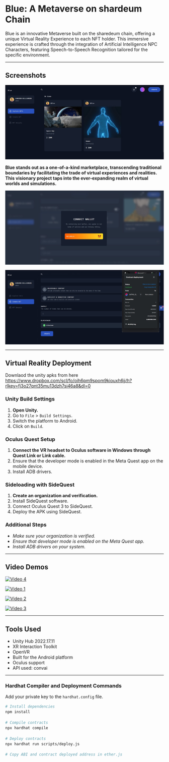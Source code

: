 # Blue: A Metaverse on shardeum Chain

Blue is an innovative Metaverse built on the sharedeum chain, offering a unique Virtual Reality Experience to each NFT holder. This immersive experience is crafted through the integration of Artificial Intelligence NPC Characters, featuring Speech-to-Speech Recognition tailored for the specific environment.

---

## Screenshots

![Screenshot 1](https://raw.githubusercontent.com/dharshini78/fi_GA/master/WhatsApp%20Image%202024-03-13%20at%2021.35.32_ebf44dbc.jpg)


**Blue stands out as a one-of-a-kind marketplace, transcending traditional boundaries by facilitating the trade of virtual experiences and realities. This visionary project taps into the ever-expanding realm of virtual worlds and simulations.**

![Screenshot 2](https://github.com/dharshini78/fi_GA/blob/master/WhatsApp%20Image%202024-03-13%20at%2021.39.15_1a102804.jpg)

![Screenshot 3](https://raw.githubusercontent.com/dharshini78/fi_GA/master/WhatsApp%20Image%202024-03-13%20at%2021.39.24_8c6771bb.jpg)

---

## Virtual Reality Deployment
Downlaod the unity apks from here https://www.dropbox.com/scl/fo/oih6pm9spom9kiouxh6jj/h?rlkey=fj3o27qnt35mu13dzh7si46a8&dl=0

### Unity Build Settings

1. **Open Unity.**
2. Go to `File` > `Build Settings`.
3. Switch the platform to Android.
4. Click on `Build`.

### Oculus Quest Setup

1. **Connect the VR headset to Oculus software in Windows through Quest Link or Link cable.**
2. Ensure that the developer mode is enabled in the Meta Quest app on the mobile device.
3. Install ADB drivers.

### Sideloading with SideQuest

1. **Create an organization and verification.**
2. Install SideQuest software.
3. Connect Oculus Quest 3 to SideQuest.
4. Deploy the APK using SideQuest.

### Additional Steps

- *Make sure your organization is verified.*
- *Ensure that developer mode is enabled on the Meta Quest app.*
- *Install ADB drivers on your system.*

---

## Video Demos

[![Video 4](https://img.youtube.com/vi/ef_stKFfyLo/0.jpg)](https://youtu.be/ef_stKFfyLo?si=AqWezdHeS2zJ7Qiy)

[![Video 1](https://img.youtube.com/vi/H4OS9k4HyqQ/0.jpg)](https://www.youtube.com/shorts/H4OS9k4HyqQ?feature=share)

[![Video 2](https://img.youtube.com/vi/0kFvaxkG-2o/0.jpg)](https://youtube.com/shorts/0kFvaxkG-2o?si=wXc137uYH8Wj6EVm)

[![Video 3](https://img.youtube.com/vi/oJYk3RbM5vQ/0.jpg)](https://youtube.com/shorts/oJYk3RbM5vQ?si=dOeTKg5SDbCersGm)

---

## Tools Used

- Unity Hub 2022.17.11
- XR Interaction Toolkit
- OpenVR
- Built for the Android platform
- Oculus support
- API used: convai

---

### Hardhat Compiler and Deployment Commands

Add your private key to the `hardhat.config` file.

```bash
# Install dependencies
npm install

# Compile contracts
npx hardhat compile

# Deploy contracts
npx hardhat run scripts/deploy.js

# Copy ABI and contract deployed address in ether.js
